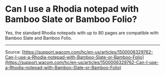 # Can I use a Rhodia notepad with Bamboo Slate or Bamboo Folio?

Yes, the standard Rhodia notepads with up to 80 pages are compatible with Bamboo Slate and Bamboo Folio.

---
Source: [https://support.wacom.com/hc/en-us/articles/1500006329762-Can-I-use-a-Rhodia-notepad-with-Bamboo-Slate-or-Bamboo-Folio](https://support.wacom.com/hc/en-us/articles/1500006329762-Can-I-use-a-Rhodia-notepad-with-Bamboo-Slate-or-Bamboo-Folio)
